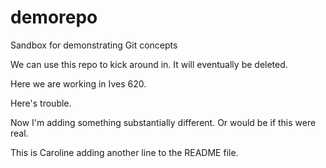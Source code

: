 demorepo
========

Sandbox for demonstrating Git concepts

We can use this repo to kick around in. It will eventually be deleted.

Here we are working in Ives 620.

Here's trouble.

Now I'm adding something substantially different.  Or would be if this were real.

This is Caroline adding another line to the README file.

